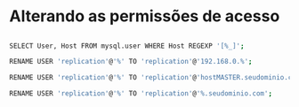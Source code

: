 # Alterando as permissões de acesso

##
```sh
SELECT User, Host FROM mysql.user WHERE Host REGEXP '[%_]';

RENAME USER 'replication'@'%' TO 'replication'@'192.168.0.%';

RENAME USER 'replication'@'%' TO 'replication'@'hostMASTER.seudominio.com';

RENAME USER 'replication'@'%' TO 'replication'@'%.seudominio.com';
```

